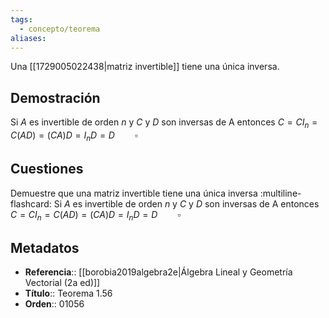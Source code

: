 ```yaml
---
tags:
  - concepto/teorema
aliases:
---
```

Una [[1729005022438|matriz invertible]] tiene una única inversa.

## Demostración
Si $A$ es invertible de orden $n$ y $C$ y $D$ son inversas de A entonces
$C=CI_n=C(AD)=(CA)D=I_nD=D \hspace{2em} \square$

## Cuestiones

Demuestre que una matriz invertible tiene una única inversa
:multiline-flashcard:
Si $A$ es invertible de orden $n$ y $C$ y $D$ son inversas de A entonces
$C=CI_n=C(AD)=(CA)D=I_nD=D \hspace{2em} \square$

## Metadatos
- **Referencia**:: [[borobia2019algebra2e|Álgebra Lineal y Geometría Vectorial (2a ed)]]
- **Título**:: Teorema 1.56
- **Orden**:: 01056
